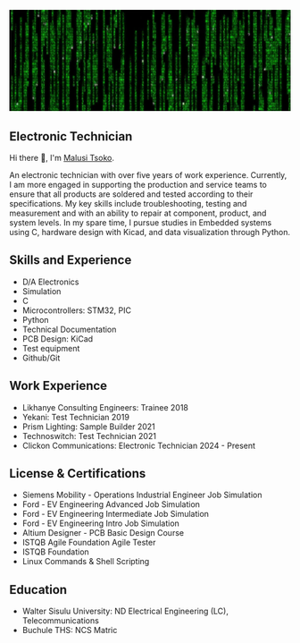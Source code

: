 ![Electronics](https://github.com/tsokomalusi/tsokomalusi/blob/main/github_profile2.png)
## Electronic Technician
 Hi there 👋, I'm [Malusi Tsoko](https://www.linkedin.com/in/malusi-tsoko-5a9561197/). 
 
An electronic technician with over five years of work experience. Currently, I am more engaged in supporting the production and service teams to ensure that all products are soldered and tested according to their specifications. My key skills include troubleshooting, testing and measurement and with an ability to repair at component, product, and system levels. In my spare time, I pursue studies in Embedded systems using C, hardware design with Kicad, and data visualization through Python.

## Skills and Experience
- D/A Electronics
- Simulation
- C
- Microcontrollers: STM32, PIC 
- Python
- Technical Documentation
- PCB Design: KiCad
- Test equipment
- Github/Git

 ## Work Experience
 - Likhanye Consulting Engineers:      Trainee                  2018 
 - Yekani:                             Test Technician          2019
 - Prism Lighting:                     Sample Builder           2021
 - Technoswitch:                       Test Technician          2021  
 - Clickon Communications:             Electronic Technician    2024 - Present

 ## License & Certifications
 - Siemens Mobility - Operations Industrial Engineer Job Simulation
 - Ford - EV Engineering Advanced Job Simulation
 - Ford - EV Engineering Intermediate Job Simulation
 - Ford - EV Engineering Intro Job Simulation
 - Altium Designer - PCB Basic Design Course
 - ISTQB Agile Foundation Agile Tester
 - ISTQB Foundation
 - Linux Commands & Shell Scripting
   
 ## Education
 - Walter Sisulu University:          ND Electrical Engineering (LC), Telecommunications
 - Buchule THS:                       NCS Matric



 










